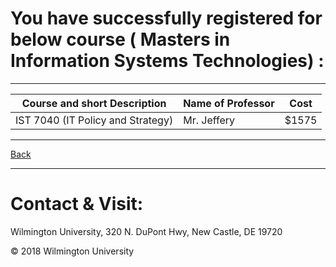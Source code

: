 # You have successfully registered for below course ( Masters in  Information Systems Technologies) :

---

|Course and short Description| Name of Professor |Cost | 
|---| --- | --- |
|IST 7040 (IT Policy and Strategy) | Mr. Jeffery | $1575|

---

[Back](https://tuojeanbaptiste.github.io/TeamC/msist.html)

---

# Contact & Visit: 
Wilmington University, 
320 N. 
DuPont Hwy, 
New Castle, DE 19720 

<div>
   &copy; 2018 Wilmington University
</div>
